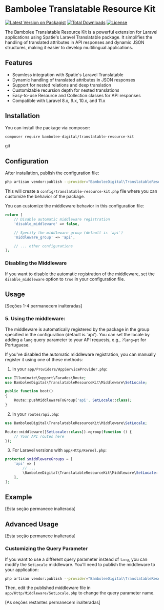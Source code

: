 # Bambolee Translatable Resource Kit

[![Latest Version on Packagist](https://img.shields.io/packagist/v/bambolee-digital/translatable-resource-kit.svg?style=flat-square)](https://packagist.org/packages/bambolee-digital/translatable-resource-kit)
[![Total Downloads](https://img.shields.io/packagist/dt/bambolee-digital/translatable-resource-kit.svg?style=flat-square)](https://packagist.org/packages/bambolee-digital/translatable-resource-kit)
[![License](https://img.shields.io/packagist/l/bambolee-digital/translatable-resource-kit.svg?style=flat-square)](https://packagist.org/packages/bambolee-digital/translatable-resource-kit)

The Bambolee Translatable Resource Kit is a powerful extension for Laravel applications using Spatie's Laravel Translatable package. It simplifies the handling of translated attributes in API responses and dynamic JSON structures, making it easier to develop multilingual applications.


## Features

- Seamless integration with Spatie's Laravel Translatable
- Dynamic handling of translated attributes in JSON responses
- Support for nested relations and deep translation
- Customizable recursion depth for nested translations
- Easy-to-use Resource and Collection classes for API responses
- Compatible with Laravel 8.x, 9.x, 10.x, and 11.x

## Installation

You can install the package via composer:

```bash
composer require bambolee-digital/translatable-resource-kit
```

git
## Configuration

After installation, publish the configuration file:

```bash
php artisan vendor:publish --provider="BamboleeDigital\TranslatableResourceKit\TranslatableResourceKitServiceProvider" --tag="config"
```

This will create a `config/translatable-resource-kit.php` file where you can customize the behavior of the package.

You can customize the middleware behavior in this configuration file:

```php
return [
    // Disable automatic middleware registration
    'disable_middleware' => false,

    // Specify the middleware group (default is 'api')
    'middleware_group' => 'api',

    // ... other configurations
];
```

### Disabling the Middleware

If you want to disable the automatic registration of the middleware, set the `disable_middleware` option to `true` in your configuration file.

## Usage

[Seções 1-4 permanecem inalteradas]

### 5. Using the middleware:

The middleware is automatically registered by the package in the group specified in the configuration (default is 'api'). You can set the locale by adding a `lang` query parameter to your API requests, e.g., `?lang=pt` for Portuguese.

If you've disabled the automatic middleware registration, you can manually register it using one of these methods:

1. In your `app/Providers/AppServiceProvider.php`:

```php
use Illuminate\Support\Facades\Route;
use BamboleeDigital\TranslatableResourceKit\Middleware\SetLocale;

public function boot()
{
    Route::pushMiddlewareToGroup('api', SetLocale::class);
}
```

2. In your `routes/api.php`:

```php
use BamboleeDigital\TranslatableResourceKit\Middleware\SetLocale;

Route::middleware([SetLocale::class])->group(function () {
    // Your API routes here
});
```

3. For Laravel versions with `app/Http/Kernel.php`:

```php
protected $middlewareGroups = [
    'api' => [
        // ...
        \BamboleeDigital\TranslatableResourceKit\Middleware\SetLocale::class,
    ],
];
```

## Example

[Esta seção permanece inalterada]

## Advanced Usage

[Esta seção permanece inalterada]

### Customizing the Query Parameter

If you want to use a different query parameter instead of `lang`, you can modify the `SetLocale` middleware. You'll need to publish the middleware to your application:

```bash
php artisan vendor:publish --provider="BamboleeDigital\TranslatableResourceKit\TranslatableResourceKitServiceProvider" --tag="middleware"
```

Then, edit the published middleware file in `app/Http/Middleware/SetLocale.php` to change the query parameter name.

[As seções restantes permanecem inalteradas]